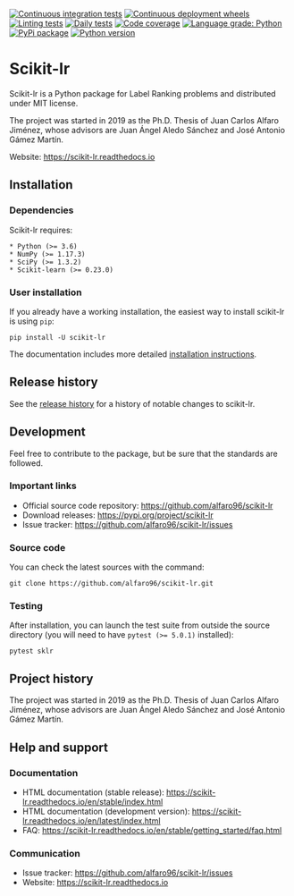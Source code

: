 [![Continuous integration tests](https://github.com/alfaro96/scikit-lr/workflows/Continuous%20integration%20tests/badge.svg)](https://github.com/alfaro96/scikit-lr/actions?query=workflow%3A%22Continuous+integration+tests%22)
[![Continuous deployment wheels](https://github.com/alfaro96/scikit-lr/workflows/Continuous%20deployment%20wheels/badge.svg)](https://github.com/alfaro96/scikit-lr/actions?query=workflow%3A%22Continuous+deployment+wheels%22)
[![Linting tests](https://github.com/alfaro96/scikit-lr/workflows/Linting%20tests/badge.svg)](https://github.com/alfaro96/scikit-lr/actions?query=workflow%3A%22Linting+tests%22)
[![Daily tests](https://github.com/alfaro96/scikit-lr/workflows/Daily%20tests/badge.svg)](https://github.com/alfaro96/scikit-lr/actions?query=workflow%3A%22Daily+tests%22)
[![Code coverage](https://codecov.io/gh/alfaro96/scikit-lr/branch/master/graph/badge.svg)](https://codecov.io/gh/alfaro96/scikit-lr)
[![Language grade: Python](https://img.shields.io/lgtm/grade/python/g/alfaro96/scikit-lr.svg?logo=lgtm&logoWidth=18)](https://lgtm.com/projects/g/alfaro96/scikit-lr/context:python)
[![PyPi package](https://badge.fury.io/py/scikit-lr.svg)](https://pypi.org/project/scikit-lr/)
[![Python version](https://img.shields.io/pypi/pyversions/scikit-lr.svg)](https://pypi.org/project/scikit-lr/)

# Scikit-lr

Scikit-lr is a Python package for Label Ranking problems and distributed under
MIT license.

The project was started in 2019 as the Ph.D. Thesis of Juan Carlos Alfaro
Jiménez, whose advisors are Juan Ángel Aledo Sánchez and José Antonio Gámez
Martín.

Website: https://scikit-lr.readthedocs.io

## Installation

### Dependencies

Scikit-lr requires:

    * Python (>= 3.6)
    * NumPy (>= 1.17.3)
    * SciPy (>= 1.3.2)
    * Scikit-learn (>= 0.23.0)

### User installation

If you already have a working installation, the easiest way to install
scikit-lr is using ``pip``:

```
pip install -U scikit-lr
```

The documentation includes more detailed [installation instructions](https://scikit-lr.readthedocs.io/en/latest/getting_started/install.html).

## Release history

See the [release history](https://scikit-lr.readthedocs.io/en/latest/whats_new/index.html)
for a history of notable changes to scikit-lr.

## Development

Feel free to contribute to the package, but be sure that the standards
are followed.

### Important links

* Official source code repository: https://github.com/alfaro96/scikit-lr
* Download releases: https://pypi.org/project/scikit-lr
* Issue tracker: https://github.com/alfaro96/scikit-lr/issues

### Source code

You can check the latest sources with the command:

```
git clone https://github.com/alfaro96/scikit-lr.git
```

### Testing

After installation, you can launch the test suite from outside the source
directory (you will need to have ``pytest (>= 5.0.1)`` installed):

```
pytest sklr
```

## Project history

The project was started in 2019 as the Ph.D. Thesis of Juan Carlos Alfaro
Jiménez, whose advisors are Juan Ángel Aledo Sánchez and José Antonio Gámez
Martín.

## Help and support

### Documentation

* HTML documentation (stable release): https://scikit-lr.readthedocs.io/en/stable/index.html
* HTML documentation (development version): https://scikit-lr.readthedocs.io/en/latest/index.html
* FAQ: https://scikit-lr.readthedocs.io/en/stable/getting_started/faq.html

### Communication

* Issue tracker: https://github.com/alfaro96/scikit-lr/issues
* Website: https://scikit-lr.readthedocs.io
